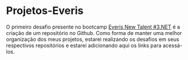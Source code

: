 # Projetos-Everis

O primeiro desafio presente no bootcamp [Everis New Talent #3.NET](https://web.digitalinnovation.one/track/everis-new-talents-3-net?tab=path) é a criação de um repositório no Github. Como forma de manter uma melhor organização dos meus projetos, estarei realizando os desafios em seus respectivos repositórios e estarei adicionando aqui os links para acessá-los.

